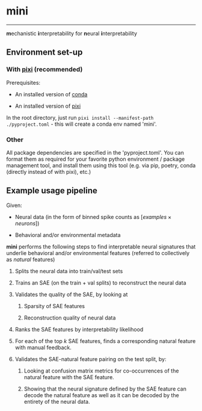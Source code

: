 # mini

---

**m**echanistic **i**nterpretability for **n**eural **i**nterpretability

## Environment set-up

### With [pixi](https://pixi.sh/latest/tutorials/python) (recommended)

Prerequisites:

- An installed version of [conda](https://docs.conda.io/projects/conda/en/latest/user-guide/install/index.html)

- An installed version of [pixi](https://pixi.sh/latest/)

In the root directory, just run `pixi install --manifest-path ./pyproject.toml` - this will create a conda env named 'mini'.

### Other

All package dependencies are specified in the 'pyproject.toml'. You can format them as required for your favorite python environment / package management tool, and install them using this tool (e.g. via pip, poetry, conda (directly instead of with pixi), etc.)

## Example usage pipeline

Given:

- Neural data (in the form of binned spike counts as $[examples \times neurons]$)

- Behavioral and/or environmental metadata

**mini** performs the following steps to find interpretable neural signatures that underlie behavioral and/or environmental features (referred to collectively as *natural* features)

1. Splits the neural data into train/val/test sets

2. Trains an SAE (on the train + val splits) to reconstruct the neural data

3. Validates the quality of the SAE, by looking at

    1. Sparsity of SAE features

    2. Reconstruction quality of neural data

4. Ranks the SAE features by interpretability likelihood

5. For each of the top $k$ SAE features, finds a corresponding natural feature with manual feedback.

6. Validates the SAE-natural feature pairing on the test split, by:

    1. Looking at confusion matrix metrics for co-occurrences of the natural feature with the SAE feature.

    2. Showing that the neural signature defined by the SAE feature can decode the natural feature as well as it can be decoded by the entirety of the neural data.